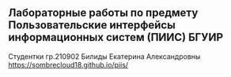Лабораторные работы по предмету Пользовательские интерфейсы информационных систем (ПИИС) БГУИР
---
Студентки гр.210902 Билиды Екатерина Александровны
https://sombrecloud18.github.io/piis/

